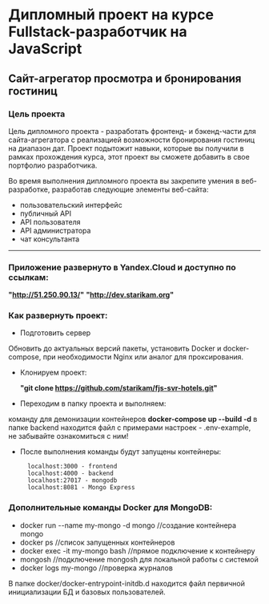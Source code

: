 # Дипломный проект на курсе Fullstack-разработчик на JavaScript

## Cайт-агрегатор просмотра и бронирования гостиниц

### Цель проекта

Цель дипломного проекта - разработать фронтенд- и бэкенд-части для сайта-агрегатора с реализацией возможности бронирования гостиниц на диапазон дат. Проект подытожит навыки, которые вы получили в рамках прохождения курса, этот проект вы сможете добавить в свое портфолио разработчика.

Во время выполнения дипломного проекта вы закрепите умения в веб-разработке, разработав следующие элементы веб-сайта:

- пользовательский интерфейс
- публичный API
- API пользователя
- API администратора
- чат консультанта

-----

### Приложение развернуто в Yandex.Cloud и доступно по ссылкам:
   **"http://51.250.90.13/"**
   **"http://dev.starikam.org"**

### Как развернуть проект:

- Подготовить сервер

Обновить до актуальных версий пакеты, установить Docker и docker-compose, при необходимости Nginx или аналог для проксирования.

- Клонируем проект:

    **"git clone https://github.com/starikam/fjs-svr-hotels.git"**

- Переходим в папку проекта и выполняем:

команду для демонизации контейнеров **docker-compose up --build -d**
в папке backend находится файл с примерами настроек - .env-example, не забывайте ознакомиться с ним!

- После выполнения команды будут запущены контейнеры:

        localhost:3000 - frontend
        localhost:4000 - backend
        localhost:27017 - mongodb
        localhost:8081 - Mongo Express

### Дополнительные команды Docker для MongoDB:

- docker run --name my-mongo -d mongo //создание контейнера mongo
- docker ps //список запущенных контейнеров
- docker exec -it my-mongo bash //прямое подключение к контейнеру
- mongosh //подключение mongosh для локальной работы с системой
- docker logs my-mongo //проверка журналов

В папке docker/docker-entrypoint-initdb.d находится файл первичной инициализации БД и базовых пользователей.
